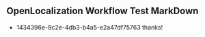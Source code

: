 ## OpenLocalization Workflow Test MarkDown
* 1434396e-9c2e-4db3-b4a5-e2a47df75763 thanks!

<!--HONumber=Jul16_HO4-->


